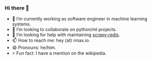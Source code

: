 ### Hi there 👋

<!--
**rmax/rmax** is a ✨ _special_ ✨ repository because its `README.md` (this file) appears on your GitHub profile.

Here are some ideas to get you started:
-->

- 🔭 I’m currently working as software engineer in machine learning systems.
- 👯 I’m looking to collaborate on python/ml projects.
- 🤔 I’m looking for help with maintaining [scrapy-redis](https://github.com/rmax/scrapy-redis).
- 📫 How to reach me: hey (at) rmax.io.
- 😄 Pronouns: he/him.
- ⚡ Fun fact: I have a mention on the wikipedia.

